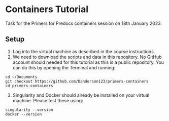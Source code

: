# Containers Tutorial

Task for the Primers for Predocs containers session on 18th January 2023.

## Setup

1) Log into the virtual machine as described in the course instructions.
2) We need to download the scripts and data in this repository. No GitHub account should needed for this tutorial as this is a public repository. You can do this by opening the Terminal and running:
```{bash}
cd ~/Documents
git checkout https://github.com/Danderson123/primers-containers
cd primers-containers
```
3) Singularity and Docker should already be installed on your virtual machine. Please test these using:
```{bash}
singularity --version
docker --version
```